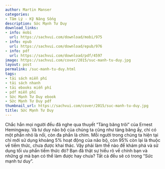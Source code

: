 ```yaml
---
author: Martin Manser
categories:
- Tâm Lý - Kỹ Năng Sống
description: Sức Mạnh Tư Duy
download_links:
- info: mobi
  url: https://sachvui.com/download/mobi/975
- info: epub
  url: https://sachvui.com/download/epub/976
- info: pdf
  url: https://sachvui.com/download/pdf/4597
image: https://sachvui.com/cover/2015/suc-manh-tu-duy.jpg
layout: post
permalink: /suc-manh-tu-duy.html
tags:
- tải sách miễn phí
- tải sách nhanh
- tải ebooks miễn phí
- pdf miễn phí
- Sức Mạnh Tư Duy ebook
- Sức Mạnh Tư Duy pdf
thumbnail_url: https://sachvui.com/cover/2015/suc-manh-tu-duy.jpg
title: Sức Mạnh Tư Duy
---
```


 <div class="item-desc text-justify"> <p>Chắc hẳn mọi người đều đã nghe qua thuyết “Tảng băng trôi” của Ernest Hemingway. Và tư duy não bộ của chúng ta cũng như tảng băng ấy, chỉ có một phần nhỏ là nổi, còn đa phần là chìm. Mỗi người trong chúng ta hiện tại chỉ mới sử dụng khoảng 5% hoạt động của não bộ, còn 95% còn lại là thuộc về tiềm thức, chưa được khai thác. Vậy phải làm thế nào để khám phá và sử dụng tối ưu phần tiềm thức đó? Bạn đã thật sự hiểu rõ về chính bạn và những gì mà bạn có thể làm được hay chưa? Tất cả đều sẽ có trong “Sức mạnh tư duy”.</p> </div>